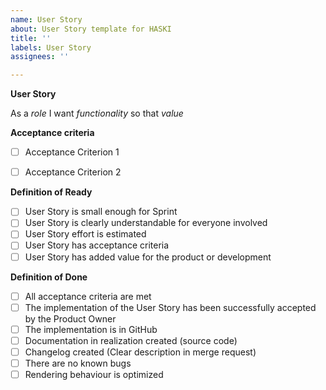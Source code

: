 ```yaml
---
name: User Story
about: User Story template for HASKI
title: ''
labels: User Story
assignees: ''

---
```


**User Story**

As a _role_ I want _functionality_ so that _value_
 

**Acceptance criteria**

- [ ] Acceptance Criterion 1
- [ ] Acceptance Criterion 2


 **Definition of Ready**

- [ ] User Story is small enough for Sprint
- [ ] User Story is clearly understandable for everyone involved
- [ ] User Story effort is estimated
- [ ] User Story has acceptance criteria
- [ ] User Story has added value for the product or development
 
**Definition of Done**

- [ ] All acceptance criteria are met
- [ ] The implementation of the User Story has been successfully accepted by the Product Owner
- [ ] The implementation is in GitHub
- [ ] Documentation in realization created (source code)
- [ ] Changelog created (Clear description in merge request)
- [ ] There are no known bugs
- [ ] Rendering behaviour is optimized